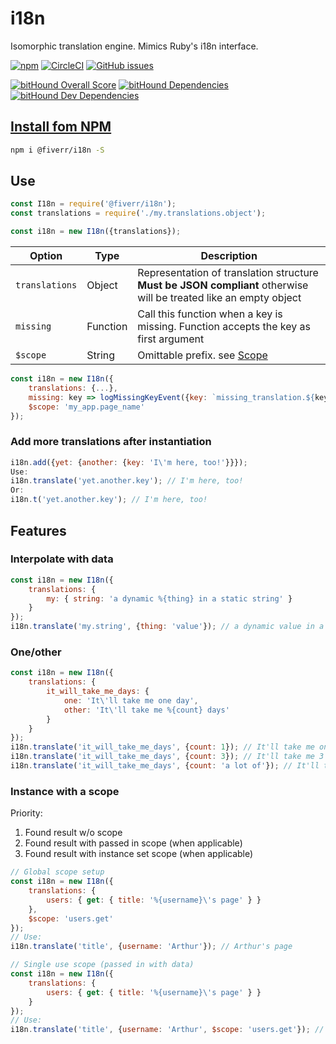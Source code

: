 # i18n
Isomorphic translation engine. Mimics Ruby's i18n interface.

[![npm](https://img.shields.io/npm/v/@fiverr/i18n.svg)](https://www.npmjs.com/package/@fiverr/i18n)
[![CircleCI](https://img.shields.io/circleci/project/github/fiverr/i18n-js.svg)](https://circleci.com/gh/fiverr/i18n-js)
[![GitHub issues](https://img.shields.io/github/issues/fiverr/i18n-js.svg)](https://github.com/fiverr/i18n-js/issues)

[![bitHound Overall Score](https://www.bithound.io/github/fiverr/i18n-js/badges/score.svg)](https://www.bithound.io/github/fiverr/i18n-js)
[![bitHound Dependencies](https://www.bithound.io/github/fiverr/i18n-js/badges/dependencies.svg)](https://www.bithound.io/github/fiverr/i18n-js/master/dependencies/npm)
[![bitHound Dev Dependencies](https://www.bithound.io/github/fiverr/i18n-js/badges/devDependencies.svg)](https://www.bithound.io/github/fiverr/i18n-js/master/dependencies/npm)


## [Install fom NPM](https://www.npmjs.com/package/@fiverr/i18n)
```sh
npm i @fiverr/i18n -S
```
## Use
```javascript
const I18n = require('@fiverr/i18n');
const translations = require('./my.translations.object');

const i18n = new I18n({translations});
```

| Option | Type | Description |
| ------ | ---- | ----------- |
| `translations` | Object | Representation of translation structure **Must be JSON compliant** otherwise will be treated like an empty object |
| `missing` | Function | Call this function when a key is missing. Function accepts the key as first argument |
| `$scope` | String | Omittable prefix. see [Scope](#instance-with-a-scope) |

```javascript
const i18n = new I18n({
    translations: {...},
    missing: key => logMissingKeyEvent({key: `missing_translation.${key.replace(/\W/g, '_')}`}),
    $scope: 'my_app.page_name'
});
```

### Add more translations after instantiation
```javascript
i18n.add({yet: {another: {key: 'I\'m here, too!'}}});
Use:
i18n.translate('yet.another.key'); // I'm here, too!
Or:
i18n.t('yet.another.key'); // I'm here, too!
```

## Features

### Interpolate with data
```javascript
const i18n = new I18n({
    translations: {
        my: { string: 'a dynamic %{thing} in a static string' }
    }
});
i18n.translate('my.string', {thing: 'value'}); // a dynamic value in a static string
```

### One/other
```javascript
const i18n = new I18n({
    translations: {
        it_will_take_me_days: {
            one: 'It\'ll take me one day',
            other: 'It\'ll take me %{count} days'
        }
    }
});
i18n.translate('it_will_take_me_days', {count: 1}); // It'll take me one day
i18n.translate('it_will_take_me_days', {count: 3}); // It'll take me 3 days
i18n.translate('it_will_take_me_days', {count: 'a lot of'}); // It'll take me a lot of days
```

### Instance with a scope
Priority:
1. Found result w/o scope
2. Found result with passed in scope (when applicable)
3. Found result with instance set scope (when applicable)

```javascript
// Global scope setup
const i18n = new I18n({
    translations: {
        users: { get: { title: '%{username}\'s page' } }
    },
    $scope: 'users.get'
});
// Use:
i18n.translate('title', {username: 'Arthur'}); // Arthur's page

// Single use scope (passed in with data)
const i18n = new I18n({
    translations: {
        users: { get: { title: '%{username}\'s page' } }
    }
});
// Use:
i18n.translate('title', {username: 'Arthur', $scope: 'users.get'}); // Arthur's page
```
